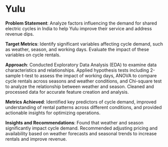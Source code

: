 # Yulu
**Problem Statement**: Analyze factors influencing the demand for shared electric cycles in India to help Yulu improve their service and
address revenue dips.

**Target Metrics**: Identify significant variables affecting cycle demand, such as weather, season, and working days. Evaluate the impact
of these variables on cycle rentals.

**Approach**: Conducted Exploratory Data Analysis (EDA) to examine data characteristics and relationships. Applied hypothesis tests
including 2-sample t-test to assess the impact of working days, ANOVA to compare cycle rentals across seasons and weather
conditions, and Chi-square test to analyze the relationship between weather and season. Cleaned and processed data for accurate
feature creation and analysis.

**Metrics Achieved**: Identified key predictors of cycle demand, improved understanding of rental patterns across different conditions,
and provided actionable insights for optimizing operations.

**Insights and Recommendations**: Found that weather and season significantly impact cycle demand. Recommended adjusting
pricing and availability based on weather forecasts and seasonal trends to increase rentals and improve revenue.
